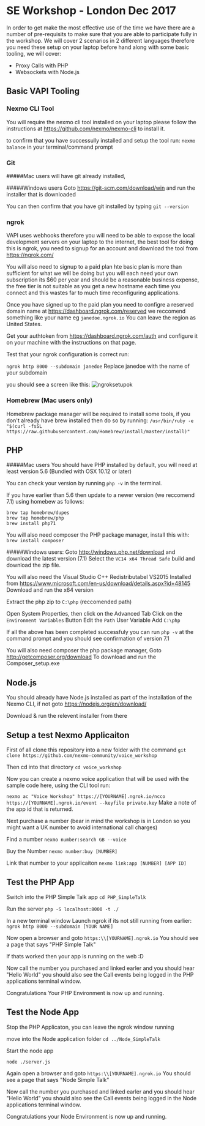 # SE Workshop - London Dec 2017

In order to get make the most effective use of the time we have there are a number of pre-requisits to make sure that you are able to participate fully in the workshop. We will cover 2 scenarios in 2 different languages therefore you need these setup on your laptop before hand along with some basic tooling, we will cover:

* Proxy Calls with PHP
* Websockets with Node.js

## Basic VAPI Tooling

### Nexmo CLI Tool
You will require the nexmo cli tool installed on your laptop please follow the instructions at https://github.com/nexmo/nexmo-cli to install it.

to confirm that you have successully installed and setup the tool run:
`nexmo balance` in your terminal/command prompt


### Git
#####Mac users 
will have git already installed,

#####Windows users 
Goto https://git-scm.com/download/win and run the installer that is downloaded

You can then confirm that you have git installed by typing `git --version`

### ngrok
VAPI uses webhooks therefore you will need to be able to expose the local development servers on your laptop to the internet, the best tool for doing this is ngrok, you need to signup for an account and download the tool from https://ngrok.com/

You will also need to signup to a paid plan hte basic plan is more than sufficient for what we will be doing but you will each need your own subscription its $60 per year and should be a reasonable business expense, the free tier is not suitable as you get a new hostname each time you connect and this wastes far to much time reconfiguring applications.

Once you have signed up to the paid plan you need to configre a reserved domain name at https://dashboard.ngrok.com/reserved we reccomend something like your name eg `janedoe.ngrok.io` You can leave the region as United States.

Get your authtoken from https://dashboard.ngrok.com/auth and configure it on your machine with the instructions on that page.

Test that your ngrok configuration is correct run:

`ngrok http 8000 --subdomain janedoe` Replace janedoe with the name of your subdomain 

you should see a screen like this:
![ngroksetupok](https://github.com/nexmo-community/Voice_Workshop/raw/images/ngrsetupok.png)

### Homebrew (Mac users only)

Homebrew package manager will be required to install some tools, if you don't already have brew installed then do so by running:
`/usr/bin/ruby -e "$(curl -fsSL https://raw.githubusercontent.com/Homebrew/install/master/install)"`


## PHP

#####Mac users 
You should have PHP installed by default, you will need at least version 5.6 (Bundled with OSX 10.12 or later)

You can check your version by running `php -v` in the terminal.

If you have earlier than 5.6 then update to a newer version (we reccomend 7.1) using homebew as follows:

```
brew tap homebrew/dupes
brew tap homebrew/php
brew install php71
```

You will also need composer the PHP package manager, install this with:
`brew install composer`


#####Windows users:
Goto http://windows.php.net/download and download the latest version (7.1) Select the `VC14 x64 Thread Safe` build and download the zip file.

You will also need the Visual Studio C++ Redistributabel VS2015 Installed from https://www.microsoft.com/en-us/download/details.aspx?id=48145 Download and run the x64 version

Extract the php zip to `C:\php` (reccomended path)

Open System Properties, then click on the Advanced Tab
Click on the `Environment Variables` Button
Edit the `Path` User Variable
Add `C:\php`

If all the above has been completed successfuly you can run `php -v` at the command prompt and you should see confirmation of version 7.1

You will also need composer the php package manager,
Goto http://getcomposer.org/download To download and run the Composer_setup.exe

## Node.js

You should already have Node.js installed as part of the installation of the Nexmo CLI, if not goto 
https://nodejs.org/en/download/

Download & run the relevent installer from there

## Setup a test Nexmo Applicaiton

First of all clone this repository into a new folder with the command
`git clone https://github.com/nexmo-community/voice_workshop`

Then cd into that directory
`cd voice_workshop`

Now you can create a nexmo voice application that will be used with the sample code here, using the CLI tool run:

`nexmo ac "Voice Workshop" https://[YOURNAME].ngrok.io/ncco https://[YOURNAME].ngrok.io/event --keyfile private.key`
Make a note of the app id that is returned.

Next purchase a number (bear in mind the workshop is in London so you might want a UK number to avoid international call charges)

Find a number 
`nexmo number:search GB --voice`

Buy the Number
`nexmo number:buy [NUMBER]`

Link that number to your applicaiton
`nexmo link:app [NUMBER] [APP ID]`

## Test the PHP App

Switch into the PHP Simple Talk app
`cd PHP_SimpleTalk`

Run the server
`php -S localhost:8000 -t ./`

In a new terminal window
Launch ngrok  if its not still running from earlier:
`ngrok http 8000 --subdomain [YOUR NAME]`


Now open a browser and goto `https:\\[YOURNAME].ngrok.io` You should see a page that says "PHP Simple Talk"

If thats worked then your app is running on the web :D

Now call the number you purchased and linked earler and you should hear "Hello World" you should also see the Call events being logged in the PHP applications terminal window.

Congratulations Your PHP Environment is now up and running.

## Test the Node App

Stop the PHP Applicaton, you can leave the ngrok window running

move into the Node application folder
`cd ../Node_SimpleTalk`

Start the node app

`node ./server.js` 

Again open a browser and goto `https:\\[YOURNAME].ngrok.io` You should see a page that says "Node Simple Talk"


Now call the number you purchased and linked earler and you should hear "Hello World" you should also see the Call events being logged in the Node applications terminal window.

Congratulations your Node Environment is now up and running.






